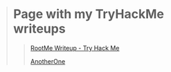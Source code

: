 > # Page with my TryHackMe writeups
>> 
>> [RootMe Writeup - Try Hack Me](/RootMe.md)
>> 
>> [AnotherOne](/Algo.md)

